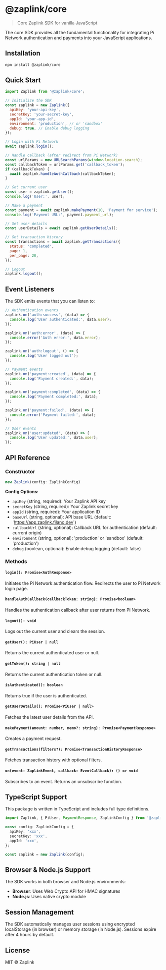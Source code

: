 # @zaplink/core

> Core Zaplink SDK for vanilla JavaScript

The core SDK provides all the fundamental functionality for integrating Pi Network authentication and payments into your JavaScript applications.

## Installation

```bash
npm install @zaplink/core
```

## Quick Start

```javascript
import Zaplink from '@zaplink/core';

// Initialize the SDK
const zaplink = new Zaplink({
  apiKey: 'your-api-key',
  secretKey: 'your-secret-key',
  appId: 'your-app-id',
  environment: 'production', // or 'sandbox'
  debug: true, // Enable debug logging
});

// Login with Pi Network
await zaplink.login();

// Handle callback (after redirect from Pi Network)
const urlParams = new URLSearchParams(window.location.search);
const callbackToken = urlParams.get('callback_token');
if (callbackToken) {
  await zaplink.handleAuthCallback(callbackToken);
}

// Get current user
const user = zaplink.getUser();
console.log('User:', user);

// Make a payment
const payment = await zaplink.makePayment(10, 'Payment for service');
console.log('Payment URL:', payment.payment_url);

// Get user details
const userDetails = await zaplink.getUserDetails();

// Get transaction history
const transactions = await zaplink.getTransactions({
  status: 'completed',
  page: 1,
  per_page: 20,
});

// Logout
zaplink.logout();
```

## Event Listeners

The SDK emits events that you can listen to:

```javascript
// Authentication events
zaplink.on('auth:success', (data) => {
  console.log('User authenticated:', data.user);
});

zaplink.on('auth:error', (data) => {
  console.error('Auth error:', data.error);
});

zaplink.on('auth:logout', () => {
  console.log('User logged out');
});

// Payment events
zaplink.on('payment:created', (data) => {
  console.log('Payment created:', data);
});

zaplink.on('payment:completed', (data) => {
  console.log('Payment completed:', data);
});

zaplink.on('payment:failed', (data) => {
  console.error('Payment failed:', data);
});

// User events
zaplink.on('user:updated', (data) => {
  console.log('User updated:', data.user);
});
```

## API Reference

### Constructor

```typescript
new Zaplink(config: ZaplinkConfig)
```

**Config Options:**
- `apiKey` (string, required): Your Zaplink API key
- `secretKey` (string, required): Your Zaplink secret key
- `appId` (string, required): Your application ID
- `baseUrl` (string, optional): API base URL (default: 'https://app.zaplink.filano.dev')
- `callbackUrl` (string, optional): Callback URL for authentication (default: current origin)
- `environment` (string, optional): 'production' or 'sandbox' (default: 'production')
- `debug` (boolean, optional): Enable debug logging (default: false)

### Methods

#### `login(): Promise<AuthResponse>`
Initiates the Pi Network authentication flow. Redirects the user to Pi Network login page.

#### `handleAuthCallback(callbackToken: string): Promise<boolean>`
Handles the authentication callback after user returns from Pi Network.

#### `logout(): void`
Logs out the current user and clears the session.

#### `getUser(): PiUser | null`
Returns the current authenticated user or null.

#### `getToken(): string | null`
Returns the current authentication token or null.

#### `isAuthenticated(): boolean`
Returns true if the user is authenticated.

#### `getUserDetails(): Promise<PiUser | null>`
Fetches the latest user details from the API.

#### `makePayment(amount: number, memo?: string): Promise<PaymentResponse>`
Creates a payment request.

#### `getTransactions(filters?): Promise<TransactionHistoryResponse>`
Fetches transaction history with optional filters.

#### `on(event: ZaplinkEvent, callback: EventCallback): () => void`
Subscribes to an event. Returns an unsubscribe function.

## TypeScript Support

This package is written in TypeScript and includes full type definitions.

```typescript
import Zaplink, { PiUser, PaymentResponse, ZaplinkConfig } from '@zaplink/core';

const config: ZaplinkConfig = {
  apiKey: 'xxx',
  secretKey: 'xxx',
  appId: 'xxx',
};

const zaplink = new Zaplink(config);
```

## Browser & Node.js Support

The SDK works in both browser and Node.js environments:
- **Browser**: Uses Web Crypto API for HMAC signatures
- **Node.js**: Uses native crypto module

## Session Management

The SDK automatically manages user sessions using encrypted localStorage (in browser) or memory storage (in Node.js). Sessions expire after 4 hours by default.

## License

MIT © Zaplink
